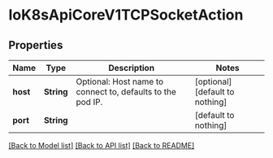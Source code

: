 # IoK8sApiCoreV1TCPSocketAction


## Properties
Name | Type | Description | Notes
------------ | ------------- | ------------- | -------------
**host** | **String** | Optional: Host name to connect to, defaults to the pod IP. | [optional] [default to nothing]
**port** | **String** |  | [default to nothing]


[[Back to Model list]](../README.md#models) [[Back to API list]](../README.md#api-endpoints) [[Back to README]](../README.md)


